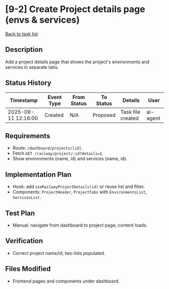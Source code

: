# [9-2] Create Project details page (envs & services)

[Back to task list](./tasks.md)

## Description
Add a project details page that shows the project's environments and services in separate tabs.

## Status History
| Timestamp | Event Type | From Status | To Status | Details | User |
|-----------|------------|-------------|-----------|---------|------|
| 2025-09-11 12:16:00 | Created | N/A | Proposed | Task file created | ai-agent |

## Requirements
- Route: `/dashboard/projects/[id]`.
- Fetch `GET /railway/project/:id?details=1`.
- Show environments (name, id) and services (name, id).

## Implementation Plan
- Hook: add `useRailwayProjectDetails(id)` or reuse list and filter.
- Components: `ProjectHeader`, `ProjectTabs` with `EnvironmentsList`, `ServicesList`.

## Test Plan
- Manual: navigate from dashboard to project page; content loads.

## Verification
- Correct project name/id; two lists populated.

## Files Modified
- Frontend pages and components under dashboard.
